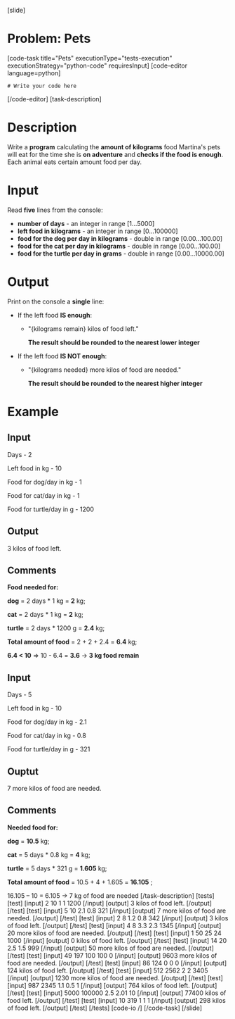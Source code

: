 [slide]
# Problem: Pets
[code-task title="Pets" executionType="tests-execution" executionStrategy="python-code" requiresInput]
[code-editor language=python]
```
# Write your code here
```
[/code-editor]
[task-description]
# Description

Write a **program** calculating the **amount of kilograms** food Martina\'s pets will eat for the time she is **on adventure** and **checks if the food is enough**. Each animal eats certain amount food per day.

# Input

Read **five** lines from the console:

- **number of days** - an integer in range \[1…5000\]
- **left food in kilograms** - an integer in range \[0…100000\]
- **food for the dog per day in kilograms** - double in range \[0.00…100.00\]
- **food for the cat per day in kilograms** - double in range \[0.00…100.00\]
- **food for the turtle per day in grams** - double in range \[0.00…10000.00\]

# Output

Print on the console a **single** line:

- If the left food **IS enough**:
  - "\{kilograms remain\} kilos of food left."

     **The result should be rounded to the nearest lower integer**
- If the left food **IS NOT enough**:
  - "\{kilograms needed\} more kilos of food are needed."
  
     **The result should be rounded to the nearest higher integer**

# Example
## Input

Days - 2

Left food in kg - 10 

Food for dog/day in kg - 1

Food for cat/day in kg - 1

Food for turtle/day in g - 1200

## Output

3 kilos of food left.

## Comments

**Food needed for:**

**dog** = 2 days \* 1 kg = **2** kg;

**cat** = 2 days \* 1 kg = **2** kg;

**turtle** = 2 days \* 1200 g = **2.4** kg;

**Total amount of food** = 2 + 2 + 2.4 = **6.4** kg;

**6.4 < 10** => 10 - 6.4 = **3.6** -> **3 kg food remain**


## Input

Days - 5

Left food in kg - 10 

Food for dog/day in kg - 2.1

Food for cat/day in kg - 0.8

Food for turtle/day in g - 321

## Ouptut

7 more kilos of food are needed.

## Comments

**Needed food for:**

**dog** = **10.5** kg;

**cat** = 5 days \* 0.8 kg = **4** kg;

**turtle** = 5 days \* 321 g = **1.605** kg;

**Total amount of food** = 10.5 + 4 + 1.605 = **16.105** ;

16.105 – 10 = 6.105 -> 7 kg of food are needed
[/task-description]
[tests]
[test]
[input]
2
10
1
1
1200
[/input]
[output]
3 kilos of food left.
[/output]
[/test]
[test]
[input]
5
10
2.1
0.8
321
[/input]
[output]
7 more kilos of food are needed.
[/output]
[/test]
[test]
[input]
2
8
1.2
0.8
342
[/input]
[output]
3 kilos of food left.
[/output]
[/test]
[test]
[input]
4
8
3.3
2.3
1345
[/input]
[output]
20 more kilos of food are needed.
[/output]
[/test]
[test]
[input]
1
50
25
24
1000
[/input]
[output]
0 kilos of food left.
[/output]
[/test]
[test]
[input]
14
20
2.5
1.5
999
[/input]
[output]
50 more kilos of food are needed.
[/output]
[/test]
[test]
[input]
49
197
100
100
0
[/input]
[output]
9603 more kilos of food are needed.
[/output]
[/test]
[test]
[input]
86
124
0
0
0
[/input]
[output]
124 kilos of food left.
[/output]
[/test]
[test]
[input]
512
2562
2
2
3405
[/input]
[output]
1230 more kilos of food are needed.
[/output]
[/test]
[test]
[input]
987
2345
1.1
0.5
1
[/input]
[output]
764 kilos of food left.
[/output]
[/test]
[test]
[input]
5000
100000
2.5
2.01
10
[/input]
[output]
77400 kilos of food left.
[/output]
[/test]
[test]
[input]
10
319
1
1
1
[/input]
[output]
298 kilos of food left.
[/output]
[/test]
[/tests]
[code-io /]
[/code-task]
[/slide]